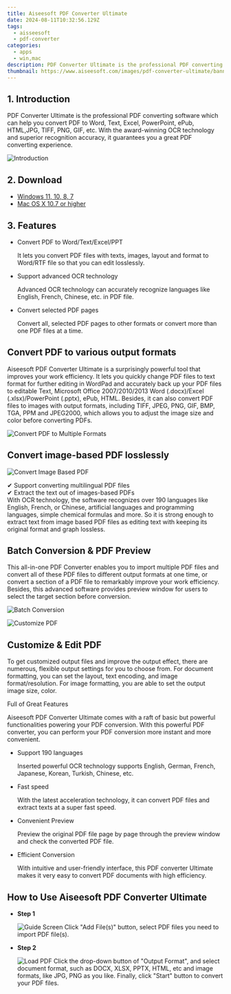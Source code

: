 ```yaml
---
title: Aiseesoft PDF Converter Ultimate
date: 2024-08-11T10:32:56.129Z
tags: 
  - aisseesoft
  - pdf-converter
categories: 
  - apps
  - win,mac
description: PDF Converter Ultimate is the professional PDF converting software which can help you convert PDF to Word, Text, Excel, PowerPoint, ePub, HTML,JPG, TIFF, PNG, GIF, etc. With the award-winning OCR technology and superior recognition accuracy, it guarantees you a great PDF converting experience.
thumbnail: https://www.aiseesoft.com/images/pdf-converter-ultimate/banner-right.png
---
```


## 1. Introduction

PDF Converter Ultimate is the professional PDF converting software which can help you convert PDF to Word, Text, Excel, PowerPoint, ePub, HTML,JPG, TIFF, PNG, GIF, etc. With the award-winning OCR technology and superior recognition accuracy, it guarantees you a great PDF converting experience.

![Introduction](https://www.aiseesoft.com/images/pdf-converter-ultimate/banner-right.png)

## 2. Download

- [Windows 11, 10, 8, 7](https://secure.2checkout.com/order/checkout.php?PRODS=3851734&QTY=1&AFFILIATE=108875&CART=1)
- [Mac OS X 10.7 or higher](https://secure.2checkout.com/order/checkout.php?PRODS=4560062&QTY=1&AFFILIATE=108875&CART=1)

## 3. Features

-   Convert PDF to Word/Text/Excel/PPT
    
    It lets you convert PDF files with texts, images, layout and format to Word/RTF file so that you can edit losslessly.
    
-   Support advanced OCR technology
    
    Advanced OCR technology can accurately recognize languages like English, French, Chinese, etc. in PDF file.
    
-   Convert selected PDF pages
    
    Convert all, selected PDF pages to other formats or convert more than one PDF files at a time.
    

## Convert PDF to various output formats

Aiseesoft PDF Converter Ultimate is a surprisingly powerful tool that improves your work efficiency. It lets you quickly change PDF files to text format for further editing in WordPad and accurately back up your PDF files to editable Text, Microsoft Office 2007/2010/2013 Word (.docx)/Excel (.xlsx)/PowerPoint (.pptx), ePub, HTML. Besides, it can also convert PDF files to images with output formats, including TIFF, JPEG, PNG, GIF, BMP, TGA, PPM and JPEG2000, which allows you to adjust the image size and color before converting PDFs.

![Convert PDF to Multiple Formats](https://www.aiseesoft.com/images/pdf-converter-ultimate/convert-pdf-to-multiple-formats.png)


## Convert image-based PDF losslessly


![Convert Image Based PDF](https://www.aiseesoft.com/images/pdf-converter-ultimate/convert-image-based-pdf.png)

✔ Support converting multilingual PDF files  
✔ Extract the text out of images-based PDFs  
With OCR technology, the software recognizes over 190 languages like English, French, or Chinese, artificial languages and programming languages, simple chemical formulas and more. So it is strong enough to extract text from image based PDF files as editing text with keeping its original format and graph lossless.

## Batch Conversion & PDF Preview

This all-in-one PDF Converter enables you to import multiple PDF files and convert all of these PDF files to different output formats at one time, or convert a section of a PDF file to remarkably improve your work efficiency. Besides, this advanced software provides preview window for users to select the target section before conversion.

![Batch Conversion](https://www.aiseesoft.com/images/pdf-converter-ultimate/batch-conversion.png)

![Customize PDF](https://www.aiseesoft.com/images/pdf-converter-ultimate/customize-pdf.png)

## Customize & Edit PDF

To get customized output files and improve the output effect, there are numerous, flexible output settings for you to choose from. For document formatting, you can set the layout, text encoding, and image format/resolution. For image formatting, you are able to set the output image size, color.

Full of Great Features

Aiseesoft PDF Converter Ultimate comes with a raft of basic but powerful functionalities powering your PDF conversion. With this powerful PDF converter, you can perform your PDF conversion more instant and more convenient.

-   Support 190 languages
    
    Inserted powerful OCR technology supports English, German, French, Japanese, Korean, Turkish, Chinese, etc.
    
-   Fast speed
    
    With the latest acceleration technology, it can convert PDF files and extract texts at a super fast speed.
    

-   Convenient Preview
    
    Preview the original PDF file page by page through the preview window and check the converted PDF file.
    
-   Efficient Conversion
    
    With intuitive and user-friendly interface, this PDF converter Ultimate makes it very easy to convert PDF documents with high efficiency.
    
## How to Use Aiseesoft PDF Converter Ultimate

-   **Step 1**
    
    ![Guide Screen](https://www.aiseesoft.com/images/pdf-converter-ultimate/guide-screen.jpg) 
    Click "Add File(s)" button, select PDF files you need to import PDF file(s).
    
-   **Step 2**
    
    ![Load PDF](https://www.aiseesoft.com/images/pdf-converter-ultimate/load-pdf.jpg)
    Click the drop-down button of "Output Format", and select document format, such as DOCX, XLSX, PPTX, HTML, etc and image formats, like JPG, PNG as you like. Finally, click "Start" button to convert your PDF files.